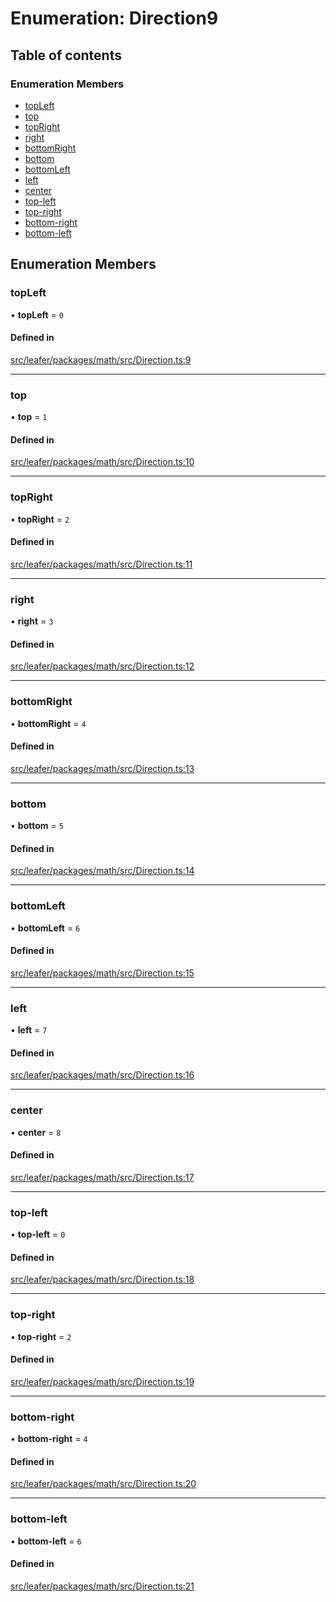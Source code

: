 # Enumeration: Direction9

## Table of contents

### Enumeration Members

- [topLeft](Direction9.md#topleft)
- [top](Direction9.md#top)
- [topRight](Direction9.md#topright)
- [right](Direction9.md#right)
- [bottomRight](Direction9.md#bottomright)
- [bottom](Direction9.md#bottom)
- [bottomLeft](Direction9.md#bottomleft)
- [left](Direction9.md#left)
- [center](Direction9.md#center)
- [top-left](Direction9.md#top-left)
- [top-right](Direction9.md#top-right)
- [bottom-right](Direction9.md#bottom-right)
- [bottom-left](Direction9.md#bottom-left)

## Enumeration Members

### topLeft

• **topLeft** = ``0``

#### Defined in

[src/leafer/packages/math/src/Direction.ts:9](https://github.com/leaferjs/leafer/blob/95ff07e0d4def3c18ac6ce3fa51ec0d271dffaae/packages/math/src/Direction.ts#L9)

___

### top

• **top** = ``1``

#### Defined in

[src/leafer/packages/math/src/Direction.ts:10](https://github.com/leaferjs/leafer/blob/95ff07e0d4def3c18ac6ce3fa51ec0d271dffaae/packages/math/src/Direction.ts#L10)

___

### topRight

• **topRight** = ``2``

#### Defined in

[src/leafer/packages/math/src/Direction.ts:11](https://github.com/leaferjs/leafer/blob/95ff07e0d4def3c18ac6ce3fa51ec0d271dffaae/packages/math/src/Direction.ts#L11)

___

### right

• **right** = ``3``

#### Defined in

[src/leafer/packages/math/src/Direction.ts:12](https://github.com/leaferjs/leafer/blob/95ff07e0d4def3c18ac6ce3fa51ec0d271dffaae/packages/math/src/Direction.ts#L12)

___

### bottomRight

• **bottomRight** = ``4``

#### Defined in

[src/leafer/packages/math/src/Direction.ts:13](https://github.com/leaferjs/leafer/blob/95ff07e0d4def3c18ac6ce3fa51ec0d271dffaae/packages/math/src/Direction.ts#L13)

___

### bottom

• **bottom** = ``5``

#### Defined in

[src/leafer/packages/math/src/Direction.ts:14](https://github.com/leaferjs/leafer/blob/95ff07e0d4def3c18ac6ce3fa51ec0d271dffaae/packages/math/src/Direction.ts#L14)

___

### bottomLeft

• **bottomLeft** = ``6``

#### Defined in

[src/leafer/packages/math/src/Direction.ts:15](https://github.com/leaferjs/leafer/blob/95ff07e0d4def3c18ac6ce3fa51ec0d271dffaae/packages/math/src/Direction.ts#L15)

___

### left

• **left** = ``7``

#### Defined in

[src/leafer/packages/math/src/Direction.ts:16](https://github.com/leaferjs/leafer/blob/95ff07e0d4def3c18ac6ce3fa51ec0d271dffaae/packages/math/src/Direction.ts#L16)

___

### center

• **center** = ``8``

#### Defined in

[src/leafer/packages/math/src/Direction.ts:17](https://github.com/leaferjs/leafer/blob/95ff07e0d4def3c18ac6ce3fa51ec0d271dffaae/packages/math/src/Direction.ts#L17)

___

### top-left

• **top-left** = ``0``

#### Defined in

[src/leafer/packages/math/src/Direction.ts:18](https://github.com/leaferjs/leafer/blob/95ff07e0d4def3c18ac6ce3fa51ec0d271dffaae/packages/math/src/Direction.ts#L18)

___

### top-right

• **top-right** = ``2``

#### Defined in

[src/leafer/packages/math/src/Direction.ts:19](https://github.com/leaferjs/leafer/blob/95ff07e0d4def3c18ac6ce3fa51ec0d271dffaae/packages/math/src/Direction.ts#L19)

___

### bottom-right

• **bottom-right** = ``4``

#### Defined in

[src/leafer/packages/math/src/Direction.ts:20](https://github.com/leaferjs/leafer/blob/95ff07e0d4def3c18ac6ce3fa51ec0d271dffaae/packages/math/src/Direction.ts#L20)

___

### bottom-left

• **bottom-left** = ``6``

#### Defined in

[src/leafer/packages/math/src/Direction.ts:21](https://github.com/leaferjs/leafer/blob/95ff07e0d4def3c18ac6ce3fa51ec0d271dffaae/packages/math/src/Direction.ts#L21)
